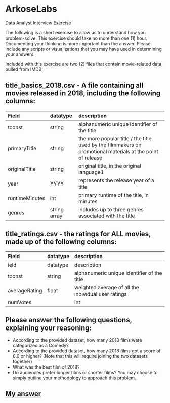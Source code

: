 # ArkoseLabs
Data Analyst Interview Exercise

The following is a short exercise to allow us to understand how you problem-solve.  This exercise should take no more than one (1) hour.  Documenting your thinking is more important than the answer.  Please include any scripts or visualizations that you may have used in determining your answers.

Included with this exercise are two (2) files that contain movie-related data pulled from IMDB:

## title_basics_2018.csv - A file containing all movies released in 2018, including the following columns:

|Field|datatype|description|
|:-----|:-------|:----------|
|tconst|string|alphanumeric unique identifier of the title|
|primaryTitle|string|the more popular title / the title used by the filmmakers on promotional materials at the point of release|
|originalTitle|string|original title, in the original language1
|year|YYYY|represents the release year of a title|
|runtimeMinutes|int|primary runtime of the title, in minutes|
|genres|string array|includes up to three genres associated with the title|


## title_ratings.csv - the ratings for ALL movies, made up of the following columns:

|Field|datatype|description|
|:-----|:-------|:----------|
|ield|datatype|description|
|tconst|string|alphanumeric unique identifier of the title|
|averageRating|float|weighted average of all the individual user ratings|
|numVotes||int||number of votes the title has received|



## Please answer the following questions, explaining your reasoning:

- According to the provided dataset, how many 2018 films were categorized as a Comedy? 
- According to the provided dataset, how many 2018 films got a score of 8.0 or higher?  (Note that this will require joining the two datasets together)
- What was the best film of 2018?
- Do audiences prefer longer films or shorter films?  You may choose to simply outline your methodology to approach this problem.

## [My answer](https://github.com/luismiguelcasadodiaz/ArkoseLabs/blob/main/Arkose_Labs_Security_interview.ipynb)
